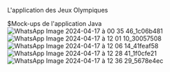 L'application des Jeux Olympiques

$Mock-ups de l'application Java
![WhatsApp Image 2024-04-17 à 00 35 46_1c06b481](https://github.com/floflo330/easyOlympics/assets/83714707/cd5fb52e-36a0-4c7c-b47e-4e19816fd48f)
![WhatsApp Image 2024-04-17 à 12 01 10_30057508](https://github.com/floflo330/easyOlympics/assets/83714707/545c0502-c0b3-44b3-ab08-bd370f6df0d8)
![WhatsApp Image 2024-04-17 à 12 06 14_41feaf58](https://github.com/floflo330/easyOlympics/assets/83714707/90a55f9b-61a4-4c31-b3f8-691462c598fc)
![WhatsApp Image 2024-04-17 à 12 28 41_1f0cfe21](https://github.com/floflo330/easyOlympics/assets/83714707/89af595c-9f29-481b-9d54-25c4fc24c738)
![WhatsApp Image 2024-04-17 à 12 36 29_5678e4ec](https://github.com/floflo330/easyOlympics/assets/83714707/f0c3086c-2abf-494b-8120-e4c0b76a566b)


